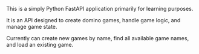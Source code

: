 This is a simply Python FastAPI application primarily for learning purposes.

It is an API designed to create domino games, handle game logic, and manage game state.

Currently can create new games by name, find all available game names, and load an existing game.
